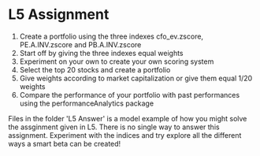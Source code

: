 # L5 Assignment 

1. Create a portfolio using the three indexes cfo_ev.zscore, PE.A.INV.zscore and PB.A.INV.zscore
2. Start off by giving the three indexes equal weights  
3. Experiment on your own to create your own scoring system  
4. Select the top 20 stocks and create a portfolio  
5. Give weights according to market capitalization or give them equal 1/20 weights  
6. Compare the performance of your portfolio with past performances using the performanceAnalytics package      

Files in the folder 'L5 Answer' is a model example of how you might solve the assginment given in L5. There is no single way to answer this assignment. Experiment with the indices and try explore all the different ways a smart beta can be created! 
